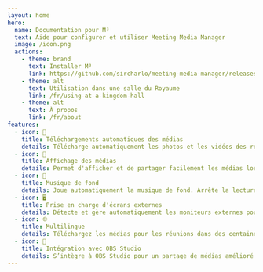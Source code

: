 ```yaml
---
layout: home
hero:
  name: Documentation pour M³
  text: Aide pour configurer et utiliser Meeting Media Manager
  image: /icon.png
  actions:
    - theme: brand
      text: Installer M³
      link: https://github.com/sircharlo/meeting-media-manager/releases/latest
    - theme: alt
      text: Utilisation dans une salle du Royaume
      link: /fr/using-at-a-kingdom-hall
    - theme: alt
      text: À propos
      link: /fr/about
features:
  - icon: 🚀
    title: Téléchargements automatiques des médias
    details: Télécharge automatiquement les photos et les vidéos des réunions de l'assemblée locale dans n'importe quelle langue disponible sur le site officiel des Témoins de Jéhovah.
  - icon: 🎦
    title: Affichage des médias
    details: Permet d'afficher et de partager facilement les médias lors de réunions hybrides ou en présentiel.
  - icon: 🎵
    title: Musique de fond
    details: Joue automatiquement la musique de fond. Arrête la lecture avant le début de la réunion. La musique de fond peut être redémarrée en un seul clic après la réunion.
  - icon: 🖥️
    title: Prise en charge d'écrans externes
    details: Détecte et gère automatiquement les moniteurs externes pour un affichage rapide et simple des médias.
  - icon: 🌐
    title: Multilingue
    details: Téléchargez les médias pour les réunions dans des centaines de langues et utilisez l'interface de M³ dans l'une des nombreuses langues disponibles.
  - icon: 🧩
    title: Intégration avec OBS Studio
    details: S’intègre à OBS Studio pour un partage de médias amélioré.
---
```

